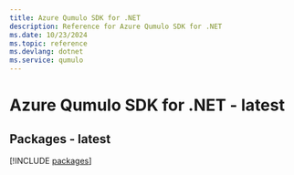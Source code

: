 ```yaml
---
title: Azure Qumulo SDK for .NET
description: Reference for Azure Qumulo SDK for .NET
ms.date: 10/23/2024
ms.topic: reference
ms.devlang: dotnet
ms.service: qumulo
---
```

# Azure Qumulo SDK for .NET - latest
## Packages - latest
[!INCLUDE [packages](qumulo-index.md)]